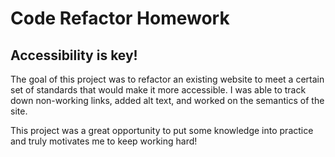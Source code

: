 # Code Refactor Homework

## Accessibility is key!

The goal of this project was to refactor an existing website to meet a certain set of standards that would make it more accessible. I was able to track down non-working links, added alt text, and worked on the semantics of the site.

This project was a great opportunity to put some knowledge into practice and truly motivates me to keep working hard!
